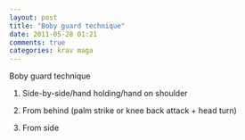 ```yaml
---
layout: post
title: "Boby guard technique"
date: 2011-05-28 01:21
comments: true
categories: krav maga
---
```


Boby guard technique


1) Side-by-side/hand holding/hand on shoulder


2) From behind (palm strike or knee back attack + head turn)


3) From side

